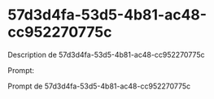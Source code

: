 # 57d3d4fa-53d5-4b81-ac48-cc952270775c

Description de 57d3d4fa-53d5-4b81-ac48-cc952270775c

Prompt:

Prompt de 57d3d4fa-53d5-4b81-ac48-cc952270775c